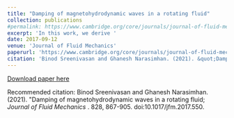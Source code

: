 ```yaml
---
title: "Damping of magnetohydrodynamic waves in a rotating fluid"
collection: publications
#permalink: https://www.cambridge.org/core/journals/journal-of-fluid-mechanics/article/damping-of-magnetohydrodynamic-waves-in-a-rotating-fluid/B9759A2BD57302970F59CA8B90BB436C
excerpt: 'In this work, we derive '
date: 2017-09-12
venue: 'Journal of Fluid Mechanics'
paperurl: 'https://www.cambridge.org/core/journals/journal-of-fluid-mechanics/article/damping-of-magnetohydrodynamic-waves-in-a-rotating-fluid/B9759A2BD57302970F59CA8B90BB436C'
citation: 'Binod Sreenivasan and Ghanesh Narasimhan. (2021). &quot;Damping of magnetohydrodynamic waves in a rotating fluid; <i> Journal of Fluid Mechanics </i>. 828, 867-905. doi:10.1017/jfm.2017.550.'
---
```

[Download paper here](https://www.cambridge.org/core/journals/journal-of-fluid-mechanics/article/damping-of-magnetohydrodynamic-waves-in-a-rotating-fluid/B9759A2BD57302970F59CA8B90BB436C)

Recommended citation: Binod Sreenivasan and Ghanesh Narasimhan. (2021). &quot;Damping of magnetohydrodynamic waves in a rotating fluid; <i> Journal of Fluid Mechanics </i>. 828, 867-905. doi:10.1017/jfm.2017.550.
